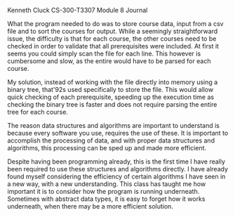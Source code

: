 Kenneth Cluck
CS-300-T3307
Module 8 Journal

What the program needed to do was to store course data, input from a csv file and to sort the courses for output. While a seemingly straightforward issue, the difficulty is that for each course, the other courses need to be checked in order to validate that all prerequisites were included. At first it seems you could simply scan the file for each line. This however is cumbersome and slow, as the entire would have to be parsed for each course.

My solution, instead of working with the file directly into memory using a binary tree, that\'92s used specifically to store the file. This would allow quick checking of each prerequisite, speeding up the execution time as checking the binary tree is faster and does not require parsing the entire tree for each course.

The reason data structures and algorithms are important to understand is because every software you use, requires the use of these. It is important to accomplish the processing of data, and with proper data structures and algorithms, this processing can be sped up and made more efficient.

Despite having been programming already, this is the first time I have really been required to use these structures and algorithms directly. I have already found myself considering the efficiency of certain algorithms I have seen in a new way, with a new understanding. This class has taught me how important it is to consider how the program is running underneath. Sometimes with abstract data types, it is easy to forget how it works underneath, when there may be a more efficient solution.

